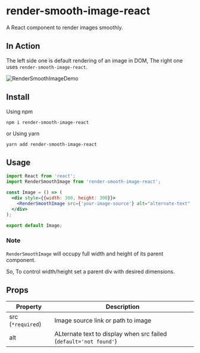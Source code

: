# render-smooth-image-react
A React component to render images smoothly.

## In Action
The left side one is default rendering of an image in DOM, The right one uses `render-smooth-image-react`.

![RenderSmoothImageDemo](https://user-images.githubusercontent.com/22497932/60706073-4400fd80-9f26-11e9-8932-93fa6b423a6c.gif)

## Install
Using npm 
```
npm i render-smooth-image-react
```
or Using yarn
```
yarn add render-smooth-image-react
```

## Usage

```jsx
import React from 'react';
import RenderSmoothImage from 'render-smooth-image-react';

const Image = () => (
  <div style={{width: 300, height: 300}}>
    <RenderSmoothImage src={'your-image-source'} alt="alternate-text"  />
  </div>
);

export default Image;
```


### Note
`RenderSmoothImage` will occupy full width and height of its parent component.

So, To control width/height set a parent div with desired dimensions.

## Props
| Property        | Description |
| --------------- | ----------- |
| src (`*required`) | Image source link or path to image |
| alt | ALternate text to display when src failed (`default='not found'`) |
